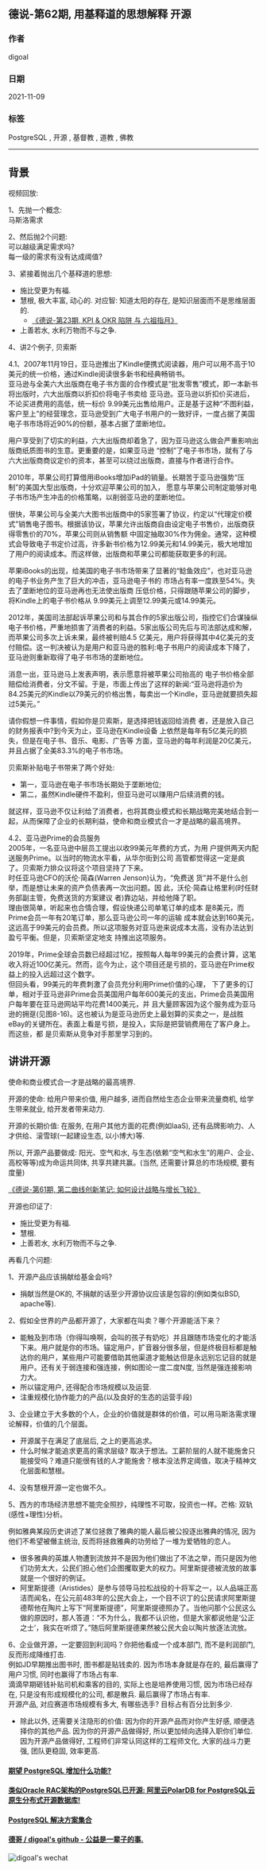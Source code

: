 ## 德说-第62期, 用基释道的思想解释 开源     
      
### 作者      
digoal      
      
### 日期      
2021-11-09      
      
### 标签      
PostgreSQL , 开源 , 基督教 , 道教 , 佛教        
      
----      
      
## 背景      
视频回放:   
  
1、先抛一个概念:  
马斯洛需求  
  
2、然后抛2个问题:  
可以越级满足需求吗?   
每一级的需求有没有达成阈值?  
  
3、紧接着抛出几个基释道的思想:  
  
- 施比受更为有福.   
- 慧根, 极大丰富, 动心的. 对应智: 知道太阳的存在, 是知识层面而不是思维层面的.      
    - [《德说-第23期, KPI & OKR 陷阱 与 六祖指月》](../202108/20210827_01.md)  
- 上善若水, 水利万物而不与之争.   
  
4、讲2个例子, 贝索斯  
  
4\.1、2007年11月19日，亚马逊推出了Kindle便携式阅读器，用户可以用不高于10美元的统一价格，通过Kindle阅读很多新书和经典畅销书。  
亚马逊与全美六大出版商在电子书方面的合作模式是“批发零售”模式，即一本新书将出版时，六大出版商以折扣价将电子书卖给 亚马逊。亚马逊以折扣价买进后，不论买进费用的高低，统一标价 9.99美元出售给用户。正是基于这种“不图利益，客户至上”的经营理念，亚马逊受到广大电子书用户的一致好评，一度占据了美国电子书市场将近90%的份额，基本占据了垄断地位。  
  
用户享受到了切实的利益，六大出版商却着急了，因为亚马逊这么做会严重影响出版商纸质图书的生意。更重要的是，如果亚马逊 “控制”了电子书市场，就有了与六大出版商商议定价的资本，甚至可以绕过出版商，直接与作者进行合作。  
  
2010年，苹果公司打算借用iBooks增加iPad的销量。长期苦于亚马逊强势“压制”的美国大型出版商，十分欢迎苹果公司的加入， 愿意与苹果公司制定能够对电子书市场产生冲击的价格策略，以削弱亚马逊的垄断地位。  
  
很快，苹果公司与全美六大图书出版商中的5家签署了协议，约定以“代理定价模式”销售电子图书。根据该协议，苹果允许出版商自由设定电子书售价，出版商获得零售价的70%，苹果公司则从销售额 中固定抽取30%作为佣金。通常，这种模式会导致电子书定价过高，许多新书价格为12.99美元和14.99美元，极大地增加了用户的阅读成本。而这样做，出版商和苹果公司都能获取更多的利润。  
  
苹果iBooks的出现，给美国的电子书市场带来了显著的“鲶鱼效应”，也对亚马逊的电子书业务产生了巨大的冲击，亚马逊电子书的 市场占有率一度跌至54%。失去了垄断地位的亚马逊再也无法使出版商 压低价格，只得跟随苹果公司的脚步，将Kindle上的电子书价格从 9.99美元上调至12.99美元或14.99美元。  
  
2012年，美国司法部起诉苹果公司和与其合作的5家出版公司，指控它们合谋操纵电子书价格，严重地损害了消费者的利益。5家出版公司先后与司法部达成和解，而苹果公司多次上诉未果，最终被判赔4.5 亿美元，用户将获得其中4亿美元的支付赔偿。这一判决被认为是用户和亚马逊的胜利:电子书用户的阅读成本下降了，亚马逊则重新取得了电子书市场的垄断地位。  
  
消息一出，亚马逊马上发表声明，表示愿意将被苹果公司抬高的 电子书价格全部赔偿给消费者，分文不留。于是，市面上传出了这样的新闻:“亚马逊将造价为84.25美元的Kindle以79美元的价格出售，每卖出一个Kindle，亚马逊就要损失超过5美元。”  
  
请你假想一件事情，假如你是贝索斯，是选择把钱返回给消费 者，还是放入自己的财务报表中?到今天为止，亚马逊在Kindle设备 上依然是每年有5亿美元的损失，但是在电子书、音乐、电影、广告等 方面，亚马逊的每年利润是20亿美元，并且占据了全美83.3%的电子书市场。   
  
贝索斯补贴电子书带来了两个好处:  
- 第一，亚马逊在电子书市场长期处于垄断地位;  
- 第二，虽然Kindle硬件不盈利，但亚马逊可以赚用户后续消费的钱。  
  
就这样，亚马逊不仅让利给了消费者，也将其商业模式和长期战略完美地结合到一起，从而保障了企业的长期利益，使命和商业模式合一才是战略的最高境界。  
  
4\.2、亚马逊Prime的会员服务  
2005年，一名亚马逊中层员工提出以收99美元年费的方式，为用 户提供两天内配送服务Prime。以当时的物流水平看，从华尔街到公司 高管都觉得这一定是疯了。贝索斯力排众议将这个项目坚持了下来。  
时任亚马逊CFO的沃伦·简森(Warren Jenson)认为，“免费送 货”并不是什么创举，而是想让未来的资产负债表再一次出问题。因 此，沃伦·简森让格里利(时任财务部副主管，免费送货的方案建议 者)靠边站，并给他降了职。  
理由很简单，听起来也合情合理，假设快递公司单笔订单的成本 是8美元，而Prime会员一年有20笔订单，那么亚马逊公司一年的运输 成本就会达到160美元，这远高于99美元的会员费。所以这项服务对亚马逊来说成本太高，没有办法达到盈亏平衡。但是，贝索斯坚定地支 持推出这项服务。  
  
2019年，Prime全球会员数已经超过1亿，按照每人每年99美元的会费计算，这笔收入将近100亿美元。然而，迄今为止，这个项目还是亏损的，亚马逊在Prime权益上的投入远超过这个数字。  
但回头看，99美元的年费刺激了会员充分利用Prime价值的心理， 下了更多的订单，相对于亚马逊非Prime会员美国用户每年600美元的支出，Prime会员美国用户每年要在亚马逊网站平均花费1400美元，并 且大量顾客因为这个服务成为亚马逊的拥趸(见图8-16)。这也被认为是亚马逊历史上最划算的买卖之一，是战胜eBay的关键所在。表面上看是亏损，是投入，实际是把营销费用在了客户身上。而这些，都 是贝索斯从竞争对手那里学习到的。  
  
  
## 讲讲开源  
使命和商业模式合一才是战略的最高境界.   
  
开源的使命: 给用户带来价值, 用户越多, 进而自然给生态企业带来流量商机, 给学生带来就业, 给开发者带来动力.    
  
开源的长期价值: 在服务, 在用户其他方面的花费(例如IaaS), 还有品牌影响力、人才供给、滚雪球(一起建设生态, 以小博大)等.    
  
所以, 开源产品要做成: 阳光、空气和水, 与生态(依赖“空气和水生”的用户、企业、高校等等)成为命运共同体, 共享共建共赢。(当然, 还需要计算总的市场规模, 要有度量)    
  
[《德说-第61期, 第二曲线创新笔记: 如何设计战略与增长飞轮》](../202111/20211109_03.md)    
  
开源也印证了:  
- 施比受更为有福.   
- 慧根.   
- 上善若水, 水利万物而不与之争.   
  
再看几个问题:  
  
1、开源产品应该捐献给基金会吗?   
- 捐献当然是OK的, 不捐献的话至少开源协议应该是包容的(例如类似BSD, apache等).  
  
2、假如全世界的产品都开源了，大家都在叫卖？哪个开源能活下来？  
- 能触及到市场（你得叫唤啊，会叫的孩子有奶吃）并且跟随市场变化的才能活下来。用户就是你的市场。锚定用户，扩音器分很多层，但是终极目标都是触达你的用户，某些用户可能要借助其他渠道才能触达但是永远别忘记目的就是用户。还有关于弱连接和强连接，例如图论一度二度N度, 当然是强连接影响力大。  
- 所以锚定用户, 还得配合市场规模以及运营.     
- 注重规模化协作能力的产品(以及良好的生态的运营手段)    
  
3、企业建立于大多数的个人，企业的价值就是群体的价值，可以用马斯洛需求理论解释，价值的几个层面。  
- 开源属于在满足了底层后, 之上的更高追求。  
- 什么时候才能追求更高的需求层级?  取决于想法。工薪阶层的人就不能施舍只能接受吗？难道只能很有钱的人才能施舍？根本没法界定阈值，取决于精神文化层面和慧根。  
  
4、没有慧根开源一定也做不久。  
  
5、西方的市场经济思想不能完全照抄，纯理性不可取，投资也一样。芒格: 双轨(感性+理性)分析。  
  
例如雅典某段历史讲述了某位拯救了雅典的能人最后被公投逐出雅典的情况, 因为他们不希望被僭主统治, 反而将拯救雅典的功劳给了一堆为爱牺牲的恋人。  
- 很多雅典的英雄人物遭到流放并不是因为他们做出了不法之举，而只是因为他们功劳太大，公民们担心他们企图攫取更大的权力。阿里斯提德被流放的故事就是一个很好的例证。
- 阿里斯提德（Aristides）是参与领导马拉松战役的十将军之一，以人品端正高洁而闻名，在公元前483年的公民大会上，一个目不识丁的公民请求阿里斯提德帮他在陶片上写下“阿里斯提德”，阿里斯提德照办了。当他问那个公民这么做的原因时，那人答道：“不为什么，我都不认识他，但是大家都说他是‘公正之士’，我实在听烦了。”随后阿里斯提德果然被公民大会以陶片放逐法流放。
  
6、企业做开源，一定要回到利润吗？你把他看成一个成本部门, 而不是利润部门, 反而形成降维打击.   
例如JD早期推出图书时, 图书都是贴钱卖的. 因为市场本身就是存在的, 最后赢得了用户习惯, 同时也赢得了市场占有率.    
滴滴早期砸钱补贴司机和乘客的目的, 实际上也是培养使用习惯, 因为市场已经存在, 只是没有形成规模化的公司, 都是散兵. 最后赢得了市场占有率.    
开源产品, 对应赛道市场规模有多大, 有哪些选手? 目标占有百分比到多少.  
- 除此以外, 还需要关注隐形的价值: 因为你的开源产品而对你产生好感, 顺便选择你的其他产品. 因为你的开源产品做得好, 所以更加倾向选择入职你们单位. 因为开源产品做得好, 工程师们非常认同这样的工程师文化, 大家的战斗力更强, 团队更稳固, 效率更高. 
  
  
  
  
  
#### [期望 PostgreSQL 增加什么功能?](https://github.com/digoal/blog/issues/76 "269ac3d1c492e938c0191101c7238216")
  
  
#### [类似Oracle RAC架构的PostgreSQL已开源: 阿里云PolarDB for PostgreSQL云原生分布式开源数据库!](https://github.com/ApsaraDB/PolarDB-for-PostgreSQL "57258f76c37864c6e6d23383d05714ea")
  
  
#### [PostgreSQL 解决方案集合](https://yq.aliyun.com/topic/118 "40cff096e9ed7122c512b35d8561d9c8")
  
  
#### [德哥 / digoal's github - 公益是一辈子的事.](https://github.com/digoal/blog/blob/master/README.md "22709685feb7cab07d30f30387f0a9ae")
  
  
![digoal's wechat](../pic/digoal_weixin.jpg "f7ad92eeba24523fd47a6e1a0e691b59")
  
